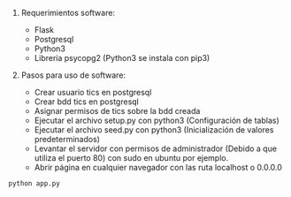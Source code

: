 1. Requerimientos software:

	- Flask
	- Postgresql 
	- Python3
	- Libreria psycopg2 (Python3 se instala con pip3)

2. Pasos para uso de software: 
	
	- Crear usuario tics en postgresql
	- Crear bdd tics en postgresql
	- Asignar permisos de tics sobre la bdd creada
	- Ejecutar el archivo setup.py con python3 (Configuración de tablas)
	- Ejecutar el archivo seed.py con python3 (Inicialización de valores predeterminados)
	- Levantar el servidor con permisos de administrador (Debido a que utiliza el puerto 80)  con sudo en ubuntu por ejemplo.
	- Abrir página en cualquier navegador con las ruta localhost o 0.0.0.0
```bash
python app.py
```
